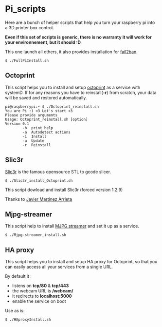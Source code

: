# Pi_scripts

Here are a bunch of helper scripts that help you turn your raspberry pi into a 3D printer box control.

__Even if this set of scripts is generic, there is no warranty it will work for your environnement, but it should :D__

This one launch all others, it also provides installation for [fail2ban](https://www.fail2ban.org/).

	$ ./FullPiInstall.sh

## Octoprint

This script helps you to install and setup [octoprint](https://octopi.octoprint.org/) as a service with systemD.
If for any reasons you have to reinstall(**-r**) from scratch, your data will be saved and restored automatically.
 
	pi@raspberrypi:~ $ ./Octoprint_reinstall.sh
	You are Pi :) <3 Let's start <3
	Please provide arguments
	Usage: Octoprint_reinstall.sh [option]
	Version 0.1 
	 		-h	print help
	 		-a	Autodetect actions
	 		-i	Install
	 		-u	Update
	 		-r	Reinstall

##  Slic3r

[Slic3r](http://slic3r.org/) is the famous opensource STL to gcode slicer.

	$ ./Slic3r_install_Octoprint.sh

This script dowload and install Slic3r (forced version 1.2.9)

Thanks to [Javier Martínez Arrieta](@Javierma)

## Mjpg-streamer

This script help to install [MJPG streamer](https://github.com/jacksonliam/mjpg-streamer) and set it up as a service.

	$ ./Mjpg-streamer_install.sh

## HA proxy

This script helps you to install and setup HA proxy for Octoprint, so that you can easily access all your services from a single URL.

By default it :

* listens on **tcp/80** & **tcp/443**
* the webcam URL is **/webcam/**
* it redirects to **localhost:5000**
* enable the service on boot

Use as is:

	$ ./HAproxyInstall.sh
